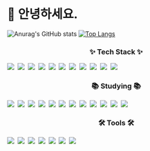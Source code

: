 <div><h1>👋 안녕하세요. </h1></div>

![Anurag's GitHub stats](https://github-readme-stats.vercel.app/api?username=Taeyeon-0314\&include_all_commits=true&show_icons=true&theme=radical)
[![Top Langs](https://github-readme-stats.vercel.app/api/top-langs/?username=Taeyeon-0314\&include_all_commits=true&langs_count=8&layout=donut&theme=dracula)](https://github.com/Taeyeon-0314)


<h3 align="center">✨ Tech Stack ✨</h3>
<div> 
  <img src="https://img.shields.io/badge/java-007396?style=for-the-badge&logo=java&logoColor=white">&nbsp
  <img src="https://img.shields.io/badge/spring-6DB33F?style=for-the-badge&logo=spring&logoColor=white">&nbsp
  <img src="https://img.shields.io/badge/spring Boot-6DB33F?style=for-the-badge&logo=springboot&logoColor=white">&nbsp
  <img src="https://img.shields.io/badge/spring Security-6db33f?style=for-the-badge&logo=springsecurity&logoColor=white">&nbsp
  <img src="https://img.shields.io/badge/gradle-02303A?style=for-the-badge&logo=gradle&logoColor=white">&nbsp
  <img src="https://img.shields.io/badge/maven-02303A?style=for-the-badge&logo=maven&logoColor=white">&nbsp
  <img src="https://img.shields.io/badge/JWT-000000?style=for-the-badge&logo=jsonwebtokens&logoColor=white">&nbsp
  <img src="https://img.shields.io/badge/mysql-4479A1?style=for-the-badge&logo=mysql&logoColor=white">&nbsp
  <img src="https://img.shields.io/badge/amazonec2-FF9900?style=for-the-badge&logo=amazonec2&logoColor=white">&nbsp
  <img src="https://img.shields.io/badge/amazons3-569A31?style=for-the-badge&logo=amazons3&logoColor=white">&nbsp
  <img src="https://img.shields.io/badge/amazonroute53-8C4FFF?style=for-the-badge&logo=amazonroute53&logoColor=white">&nbsp

</div>

<h3 align="center">📚 Studying 📚</h3>
<div>
  <img src="https://img.shields.io/badge/react-20232a.svg?style=for-the-badge&logo=react&logoColor=61DAFB" />&nbsp
  <img src="https://img.shields.io/badge/javascript-F7DF1E.svg?style=for-the-badge&logo=javascript&logoColor=20232a" />&nbsp
  <img src="https://img.shields.io/badge/html5-E34F26.svg?style=for-the-badge&logo=html5&logoColor=white" />&nbsp
  <img src="https://img.shields.io/badge/styled--components-DB7093?style=for-the-badge&logo=styled-components&logoColor=ffd35b" />&nbsp
  <img src="https://img.shields.io/badge/tailwindcss-1daabb.svg?style=for-the-badge&logo=tailwind-css&logoColor=white" />&nbsp
  <img src="https://img.shields.io/badge/css3-1572B6.svg?style=for-the-badge&logo=css3&logoColor=white" />&nbsp
  <img src="https://img.shields.io/badge/typescript-007ACC.svg?style=for-the-badge&logo=typescript&logoColor=white" />&nbsp
  <img src="https://img.shields.io/badge/React%20Query-FF4154?style=for-the-badge&logo=react%20query&logoColor=white" />&nbsp
  <img src="https://img.shields.io/badge/next.js-000000?style=for-the-badge&logo=next.js&logoColor=white" />&nbsp
  <img src="https://img.shields.io/badge/TanstackQuery-FF4154?style=for-the-badge&logo=reactquery&logoColor=white" />&nbsp
  <img src="https://img.shields.io/badge/Axios-5A29E4?style=for-the-badge&logo=axios&logoColor=white" />&nbsp
  <img src="https://img.shields.io/badge/reactrouter-CA4245?style=for-the-badge&logo=reactrouter&logoColor=white" />&nbsp
</div>


<h3 align="center">🛠 Tools 🛠</h3>
<div>
  <img src="https://img.shields.io/badge/git-F05033.svg?style=for-the-badge&logo=git&logoColor=white" />&nbsp
  <img src="https://img.shields.io/badge/github-181717.svg?style=for-the-badge&logo=github&logoColor=white" />&nbsp
  <img src="https://img.shields.io/badge/Notion-F3F3F3.svg?style=for-the-badge&logo=notion&logoColor=black" />&nbsp
  <img src="https://img.shields.io/badge/intellijidea-000000.svg?style=for-the-badge&logo=intellijidea&logoColor=white" />&nbsp
  <img src="https://img.shields.io/badge/vscode-000000.svg?style=for-the-badge&logo=vscode&logoColor=white" />&nbsp
  <img src="https://img.shields.io/badge/datagrip-000000.svg?style=for-the-badge&logo=datagrip&logoColor=white" />&nbsp
<img src="https://img.shields.io/badge/postman-FF6C37.svg?style=for-the-badge&logo=postman&logoColor=white" />&nbsp
</div>
